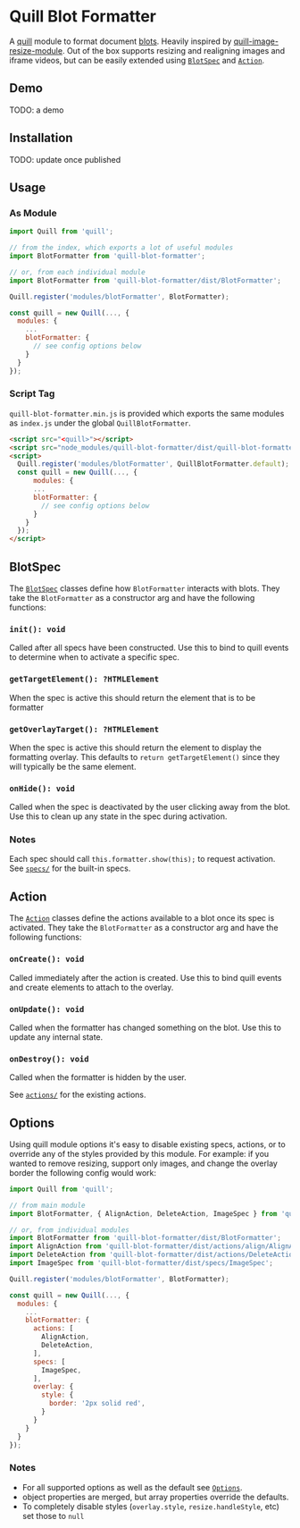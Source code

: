 # Quill Blot Formatter

A [quill](https://quilljs.com/) module to format document [blots](https://github.com/quilljs/parchment#blots). Heavily inspired by [quill-image-resize-module](https://github.com/kensnyder/quill-image-resize-module). Out of the box supports resizing and realigning images and iframe videos, but can be easily extended using [`BlotSpec`](#blotspec) and [`Action`](#action).

## Demo
TODO: a demo

## Installation
TODO: update once published

## Usage
### As Module
```js
import Quill from 'quill';

// from the index, which exports a lot of useful modules
import BlotFormatter from 'quill-blot-formatter';

// or, from each individual module
import BlotFormatter from 'quill-blot-formatter/dist/BlotFormatter';

Quill.register('modules/blotFormatter', BlotFormatter);

const quill = new Quill(..., {
  modules: {
    ...
    blotFormatter: {
      // see config options below
    }
  }
});
```

### Script Tag
`quill-blot-formatter.min.js` is provided which exports the same modules as `index.js` under the global `QuillBlotFormatter`.

```html
<script src="<quill>"></script>
<script src="node_modules/quill-blot-formatter/dist/quill-blot-formatter.min.js"></script>
<script>
  Quill.register('modules/blotFormatter', QuillBlotFormatter.default);
  const quill = new Quill(..., {
      modules: {
      ...
      blotFormatter: {
        // see config options below
      }
    }
  });
</script>
```

## BlotSpec
The [`BlotSpec`](https://github.com/Wikia/quill-blot-formatter/blob/master/src/specs/BlotSpec.js) classes define how `BlotFormatter` interacts with blots. They take the `BlotFormatter` as a constructor arg and have the following functions:

### `init(): void`
Called after all specs have been constructed. Use this to bind to quill events to determine when to activate a specific spec.

### `getTargetElement(): ?HTMLElement`
When the spec is active this should return the element that is to be formatter

### `getOverlayTarget(): ?HTMLElement`
When the spec is active this should return the element to display the formatting overlay. This defaults to `return getTargetElement()` since they will typically be the same element.

### `onHide(): void`
Called when the spec is deactivated by the user clicking away from the blot. Use this to clean up any state in the spec during activation.

### Notes
Each spec should call `this.formatter.show(this);` to request activation. See [`specs/`](https://github.com/Wikia/quill-blot-formatter/tree/master/src/specs) for the built-in specs.

## Action
The [`Action`](https://github.com/Wikia/quill-blot-formatter/blob/master/src/actions/Action.js) classes define the actions available to a blot once its spec is activated. They take the `BlotFormatter` as a constructor arg and have the following functions:

### `onCreate(): void`
Called immediately after the action is created. Use this to bind quill events and create elements to attach to the overlay.

### `onUpdate(): void`
Called when the formatter has changed something on the blot. Use this to update any internal state.

### `onDestroy(): void`
Called when the formatter is hidden by the user.

See [`actions/`](https://github.com/Wikia/quill-blot-formatter/tree/master/src/actions) for the existing actions.

## Options
Using quill module options it's easy to disable existing specs, actions, or to override any of the styles provided by this module. For example: if you wanted to remove resizing, support only images, and change the overlay border the following config would work:

```js
import Quill from 'quill';

// from main module
import BlotFormatter, { AlignAction, DeleteAction, ImageSpec } from 'quill-blot-formatter'

// or, from individual modules
import BlotFormatter from 'quill-blot-formatter/dist/BlotFormatter';
import AlignAction from 'quill-blot-formatter/dist/actions/align/AlignAction';
import DeleteAction from 'quill-blot-formatter/dist/actions/DeleteAction';
import ImageSpec from 'quill-blot-formatter/dist/specs/ImageSpec';

Quill.register('modules/blotFormatter', BlotFormatter);

const quill = new Quill(..., {
  modules: {
    ...
    blotFormatter: {
      actions: [
        AlignAction,
        DeleteAction,
      ],
      specs: [
        ImageSpec,
      ],
      overlay: {
        style: {
          border: '2px solid red',
        }
      }
    }
  }
});
```

### Notes
- For all supported options as well as the default see [`Options`](https://github.com/Wikia/quill-blot-formatter/blob/master/src/Options.js).
- object properties are merged, but array properties override the defaults.
- To completely disable styles (`overlay.style`, `resize.handleStyle`, etc) set those to `null`
